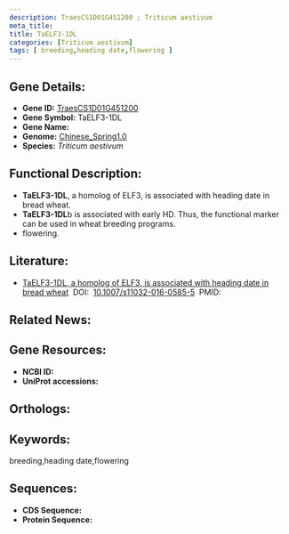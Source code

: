 ```yaml
---
description: TraesCS1D01G451200 ; Triticum aestivum
meta_title:
title: TaELF3-1DL
categories: [Triticum aestivum]
tags: [ breeding,heading date,flowering ]
---
```


## Gene Details:
- **Gene ID:**	[TraesCS1D01G451200]()
- **Gene Symbol:** TaELF3-1DL
- **Gene Name:** 
- **Genome:** [Chinese_Spring1.0]()
- **Species:** *Triticum aestivum*

## Functional Description:
   - **TaELF3-1DL**, a homolog of ELF3, is associated with heading date in bread wheat.
   - **TaELF3-1DL**b is associated with early HD. Thus, the functional marker can be used in wheat breeding programs.
   - flowering.

## Literature:
   - [TaELF3-1DL, a homolog of ELF3, is associated with heading date in bread wheat]( https://link.springer.com/article/10.1007/s11032-016-0585-5)&nbsp;&nbsp;DOI:&nbsp;&nbsp;[10.1007/s11032-016-0585-5](https://link.springer.com/article/10.1007/s11032-016-0585-5)&nbsp;&nbsp;PMID:&nbsp;&nbsp;[](https://pubmed.ncbi.nlm.nih.gov//)


## Related News:

## Gene Resources:
- **NCBI ID:** [](https://www.ncbi.nlm.nih.gov/gene/?term=)
- **UniProt accessions:** [](https://www.uniprot.org/uniprotkb//entry)

## Orthologs:

## Keywords:
breeding,heading date,flowering

## Sequences:
- **CDS Sequence:**
- **Protein Sequence:**
